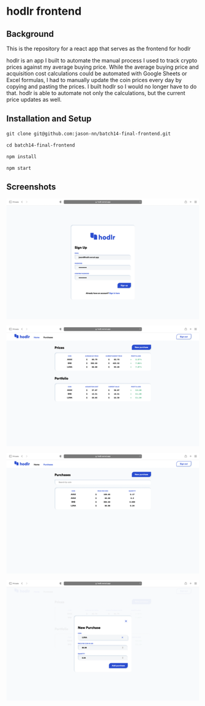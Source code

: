 # hodlr frontend

## Background

This is the repository for a react app that serves as the frontend for hodlr

hodlr is an app I built to automate the manual process I used to track crypto prices against my average buying price. While the average buying price and acquisition cost calculations could be automated with Google Sheets or Excel formulas, I had to manually update the coin prices every day by copying and pasting the prices. I built hodlr so I would no longer have to do that. hodlr is able to automate not only the calculations, but the current price updates as well.

## Installation and Setup

```console
git clone git@github.com:jason-nn/batch14-final-frontend.git
```

```console
cd batch14-final-frontend
```

```console
npm install
```

```console
npm start
```

## Screenshots

![Sign up](screenshots/sign-up.png)

![Home](screenshots/home.png)

![Purchases](screenshots/purchases.png)

![New purchase](screenshots/new-purchase.png)
